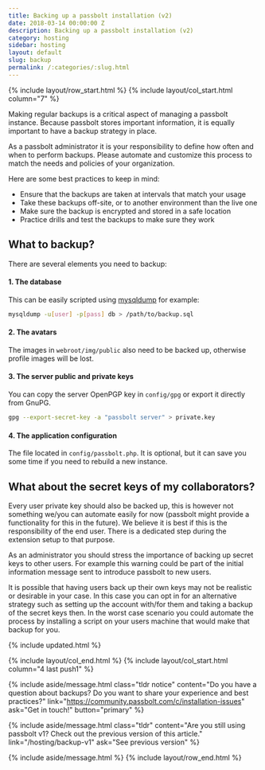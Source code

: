 ```yaml
---
title: Backing up a passbolt installation (v2)
date: 2018-03-14 00:00:00 Z
description: Backing up a passbolt installation (v2)
category: hosting
sidebar: hosting
layout: default
slug: backup
permalink: /:categories/:slug.html
---
```


{% include layout/row_start.html %}
{% include layout/col_start.html column="7" %}

Making regular backups is a critical aspect of managing a passbolt instance. Because passbolt stores important 
information, it is equally important to have a backup strategy in place.

As a passbolt administrator it is your responsibility to define how often and when to perform backups. 
Please automate and customize this process to match the needs and policies of your organization.

Here are some best practices to keep in mind:

* Ensure that the backups are taken at intervals that match your usage
* Take these backups off-site, or to another environment than the live one
* Make sure the backup is encrypted and stored in a safe location
* Practice drills and test the backups to make sure they work

## What to backup?

There are several elements you need to backup:

#### 1. The database

This can be easily scripted using [mysqldump](https://mariadb.com/kb/en/mariadb/mysqldump/) for example:
```bash
mysqldump -u[user] -p[pass] db > /path/to/backup.sql
```
#### 2. The avatars

The images in `webroot/img/public` also need to be backed up, otherwise profile images will be lost.

#### 3. The server public and private keys

You can copy the server OpenPGP key in `config/gpg` or export it directly from GnuPG.
```bash
gpg --export-secret-key -a "passbolt server" > private.key
```
#### 4. The application configuration

The file located in `config/passbolt.php`. It is optional, but it can save you some time if you need to rebuild a new instance.

## What about the secret keys of my collaborators?

Every user private key should also be backed up, this is however not something we/you can automate easily for now (passbolt might provide a functionality for this in the future). We believe it is best if this is the responsibility of the end user. There is a dedicated step during the extension setup to that purpose.

As an administrator you should stress the importance of backing up secret keys to other users. For example this warning could be part of the initial information message sent to introduce passbolt to new users.

It is possible that having users back up their own keys may not be realistic or desirable in your case. In this case you can opt in for an alternative strategy such as setting up the account with/for them and taking a backup of the secret keys then. In the worst case scenario you could automate the process by installing a script on your users machine that would make that backup for you.

{% include updated.html %}

{% include layout/col_end.html %}
{% include layout/col_start.html column="4 last push1" %}

{% include aside/message.html
    class="tldr notice"
    content="Do you have a question about backups? Do you want to share your experience and best practices?"
    link="https://community.passbolt.com/c/installation-issues"
    ask="Get in touch!"
    button="primary"
%}

{% include aside/message.html
    class="tldr"
    content="Are you still using passbolt v1? Check out the previous version of this article."
    link="/hosting/backup-v1"
    ask="See previous version"
%}

{% include aside/message.html %}
{% include layout/row_end.html %}